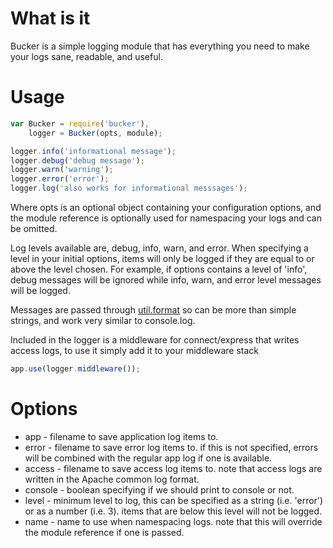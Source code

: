 What is it
==========

Bucker is a simple logging module that has everything you need to make your logs sane, readable, and useful.


Usage
=====

```javascript
var Bucker = require('bucker'),
    logger = Bucker(opts, module);

logger.info('informational message');
logger.debug('debug message');
logger.warn('warning');
logger.error('error');
logger.log('also works for informational messsages');
```

Where opts is an optional object containing your configuration options, and the module reference is optionally used for namespacing your logs and can be omitted.

Log levels available are, debug, info, warn, and error. When specifying a level in your initial options, items will only be logged if they are equal to or above the level chosen. For example, if options contains a level of 'info', debug messages will be ignored while info, warn, and error level messages will be logged.

Messages are passed through [util.format](http://nodejs.org/api/util.html#util_util_format_format) so can be more than simple strings, and work very similar to console.log.

Included in the logger is a middleware for connect/express that writes access logs, to use it simply add it to your middleware stack

```javascript
app.use(logger.middleware());
```


Options
=======

* app - filename to save application log items to.
* error - filename to save error log items to. if this is not specified, errors will be combined with the regular app log if one is available.
* access - filename to save access log items to. note that access logs are written in the Apache common log format.
* console - boolean specifying if we should print to console or not.
* level - minimum level to log, this can be specified as a string (i.e. 'error') or as a number (i.e. 3). items that are below this level will not be logged.
* name - name to use when namespacing logs. note that this will override the module reference if one is passed.
